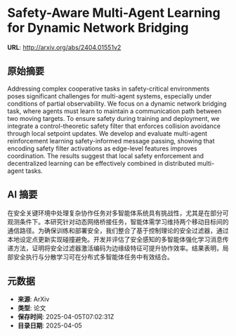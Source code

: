 # Safety-Aware Multi-Agent Learning for Dynamic Network Bridging

**URL**: http://arxiv.org/abs/2404.01551v2

## 原始摘要

Addressing complex cooperative tasks in safety-critical environments poses
significant challenges for multi-agent systems, especially under conditions of
partial observability. We focus on a dynamic network bridging task, where
agents must learn to maintain a communication path between two moving targets.
To ensure safety during training and deployment, we integrate a
control-theoretic safety filter that enforces collision avoidance through local
setpoint updates. We develop and evaluate multi-agent reinforcement learning
safety-informed message passing, showing that encoding safety filter
activations as edge-level features improves coordination. The results suggest
that local safety enforcement and decentralized learning can be effectively
combined in distributed multi-agent tasks.


## AI 摘要

在安全关键环境中处理复杂协作任务对多智能体系统具有挑战性，尤其是在部分可观测条件下。本研究针对动态网络桥接任务，智能体需学习维持两个移动目标间的通信路径。为确保训练和部署安全，我们整合了基于控制理论的安全过滤器，通过本地设定点更新实现碰撞避免。开发并评估了安全感知的多智能体强化学习消息传递方法，证明将安全过滤器激活编码为边缘级特征可提升协作效率。结果表明，局部安全执行与分散学习可在分布式多智能体任务中有效结合。

## 元数据

- **来源**: ArXiv
- **类型**: 论文
- **保存时间**: 2025-04-05T07:02:31Z
- **目录日期**: 2025-04-05
